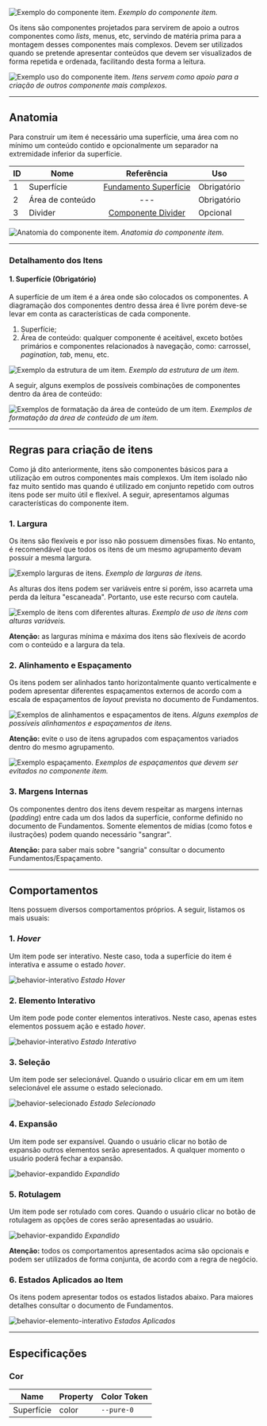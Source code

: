 [version]: # (1.0.3)

![Exemplo do componente item.](imagens/diretriz.png)
*Exemplo do componente item.*

Os itens são componentes projetados para servirem de apoio a outros componentes como *lists*, menus, etc, servindo de matéria prima para a montagem desses componentes mais complexos. Devem ser utilizados quando se pretende apresentar conteúdos que devem ser visualizados de forma repetida e ordenada, facilitando desta forma a leitura.

![Exemplo uso do componente item.](imagens/uso.png)
*Itens servem como apoio para a criação de outros componente mais complexos.*

---

## Anatomia

Para construir um item é necessário uma superfície, uma área com no mínimo um conteúdo contido e opcionalmente um separador na extremidade inferior da superfície.

| ID  | Nome             |                                  Referência                                   | Uso         |
| --- | ---------------- | :---------------------------------------------------------------------------: | ----------- |
| 1   | Superfície       | [Fundamento Superfície](https://www.gov.br/ds/fundamentos-visuais/superficie) | Obrigatório |
| 2   | Área de conteúdo |                                      ---                                      | Obrigatório |
| 3   | Divider          |  [Componente Divider](https://www.gov.br/ds/components/divider?tab=designer)  | Opcional    |

![Anatomia do componente item.](imagens/anatomia.png)
*Anatomia do componente item.*

---

### Detalhamento dos Itens

#### 1. Superfície (Obrigatório)

A superfície de um item é a área onde são colocados os componentes. A diagramação dos componentes dentro dessa área é livre porém deve-se levar em conta as características de cada componente.

1. Superfície;
2. Área de conteúdo: qualquer componente é aceitável, exceto botões primários e componentes relacionados à navegação, como: carrossel, *pagination*, *tab*, menu, etc.

![Exemplo da estrutura de um item.](imagens/areas.png)
*Exemplo da estrutura de um item.*

A seguir, alguns exemplos de possíveis combinações de componentes dentro da área de conteúdo:

![Exemplos de formatação da área de conteúdo de um item.](imagens/areas-2.png)
*Exemplos de formatação da área de conteúdo de um item.*

---

## Regras para criação de itens

Como já dito anteriormente, itens são componentes básicos para a utilização em outros componentes mais complexos. Um item isolado não faz muito sentido mas quando é utilizado em conjunto repetido com outros itens pode ser muito útil e flexível.
A seguir, apresentamos algumas características do componente item.

### 1. Largura

Os itens são flexíveis e por isso não possuem dimensões fixas. No entanto, é recomendável que todos os itens de um mesmo agrupamento devam possuir a mesma largura.

![Exemplo larguras de itens.](imagens/larguras.png)
*Exemplo de larguras de itens.*

As alturas dos itens podem ser variáveis entre si porém, isso acarreta uma perda da leitura "escaneada". Portanto, use este recurso com cautela.

![Exemplo de itens com diferentes alturas.](imagens/alturas.png)
*Exemplo de uso de itens com alturas variáveis.*

**Atenção:** as larguras mínima e máxima dos itens são flexíveis de acordo com o conteúdo e a largura da tela.

### 2. Alinhamento e Espaçamento

Os itens podem ser alinhados tanto horizontalmente quanto verticalmente e podem apresentar diferentes espaçamentos externos de acordo com a escala de espaçamentos de *layout* prevista no documento de Fundamentos.

![Exemplos de alinhamentos e espaçamentos de itens.](imagens/espacamentos.png)
*Alguns exemplos de possíveis alinhamentos e espaçamentos de itens.*

**Atenção:** evite o uso de itens agrupados com espaçamentos variados dentro do mesmo agrupamento.

![Exemplo espaçamento.](imagens/espacamentos-faca.png)
*Exemplos de espaçamentos que devem ser evitados no componente item.*

### 3. Margens Internas

Os componentes dentro dos itens devem respeitar as margens internas (*padding*) entre cada um dos lados da superfície, conforme definido no documento de Fundamentos. Somente elementos de mídias (como fotos e ilustrações) podem quando necessário "sangrar".

**Atenção:** para saber mais sobre "sangria" consultar o documento Fundamentos/Espaçamento.

---

## Comportamentos

Itens possuem diversos comportamentos próprios. A seguir, listamos os mais usuais:

### 1. *Hover*

Um item pode ser interativo. Neste caso, toda a superfície do item é interativa e assume o estado *hover*.

![behavior-interativo](imagens/behavior-interativo.png)
*Estado Hover*

### 2. Elemento Interativo

Um item pode pode conter elementos interativos. Neste caso, apenas estes elementos possuem ação e estado *hover*.

![behavior-interativo](imagens/behavior-elemento-interativo.png)
*Estado Interativo*

### 3. Seleção

Um item pode ser selecionável. Quando o usuário clicar em em um item selecionável ele assume o estado selecionado.

![behavior-selecionado](imagens/behavior-selecionado.png)
*Estado Selecionado*

### 4. Expansão

Um item pode ser expansível. Quando o usuário clicar no botão de expansão outros elementos serão apresentados. A qualquer momento o usuário poderá fechar a expansão.

![behavior-expandido](imagens/behavior-expansivel.png)
*Expandido*

### 5. Rotulagem

Um item pode ser rotulado com cores. Quando o usuário clicar no botão de rotulagem as opções de cores serão apresentadas ao usuário.

![behavior-expandido](imagens/behavior-rotulado.png)
*Expandido*

**Atenção:** todos os comportamentos apresentados acima são opcionais e podem ser utilizados de forma conjunta, de acordo com a regra de negócio.

### 6. Estados Aplicados ao Item

Os itens podem apresentar todos os estados listados abaixo. Para maiores detalhes consultar o documento de Fundamentos.

![behavior-elemento-interativo](imagens/states.png)
*Estados Aplicados*

---

## Especificações

### Cor

| Name       | Property | Color Token |
| ---------- | -------- | ----------- |
| Superfície | color    | `--pure-0`  |
